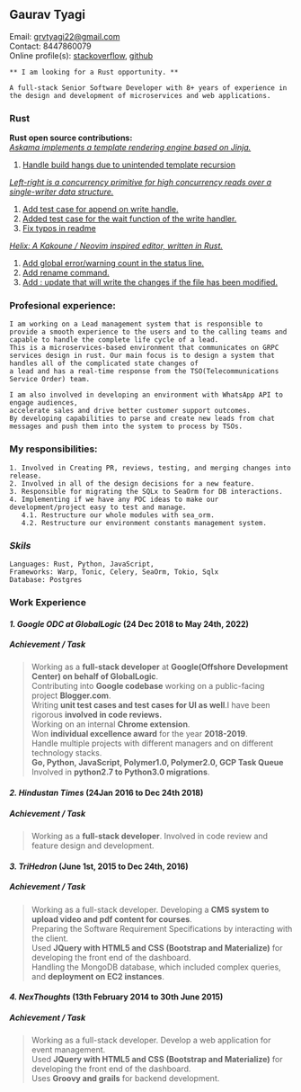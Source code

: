 ## Gaurav Tyagi

Email: grvtyagi22@gmail.com <br>
Contact: 8447860079 <br>
Online profile(s): [stackoverflow](https://stackoverflow.com/users/3405842/grvtyagi), [github](https://github.com/grv07/)
```
** I am looking for a Rust opportunity. **

A full-stack Senior Software Developer with 8+ years of experience in
the design and development of microservices and web applications.
```
### Rust
**Rust open source contributions:**<br>
*[Askama implements a template rendering engine based on Jinja.](https://github.com/djc/askama)*<br>
1. [Handle build hangs due to unintended template recursion](https://github.com/djc/askama/pull/539)<br>

*[Left-right is a concurrency primitive for high concurrency reads over a single-writer data structure.](https://github.com/jonhoo/left-right)*<br>
1. [Add test case for append on write handle.](https://github.com/jonhoo/left-right/pull/89)<br>
2. [Added test case for the wait function of the write handler.](https://github.com/jonhoo/left-right/pull/90)<br>
3. [Fix typos in readme](https://github.com/jonhoo/fantoccini/pull/165)<br>

*[Helix: A Kakoune / Neovim inspired editor, written in Rust.](https://github.com/helix-editor/helix)*<br>
1. [Add global error/warning count in the status line.](https://github.com/helix-editor/helix/pull/4569)<br>
2. [Add rename command.](https://github.com/helix-editor/helix/pull/4514)<br>
3. [Add : update that will write the changes if the file has been modified.](https://github.com/helix-editor/helix/pull/4426)<br>

### **Profesional experience:**
```
I am working on a Lead management system that is responsible to provide a smooth experience to the users and to the calling teams and capable to handle the complete life cycle of a lead.
This is a microservices-based environment that communicates on GRPC services design in rust. Our main focus is to design a system that handles all of the complicated state changes of
a lead and has a real-time response from the TSO(Telecommunications Service Order) team.

I am also involved in developing an environment with WhatsApp API to engage audiences,
accelerate sales and drive better customer support outcomes.
By developing capabilities to parse and create new leads from chat messages and push them into the system to process by TSOs.
```

### **My responsibilities:**
```
1. Involved in Creating PR, reviews, testing, and merging changes into release.
2. Involved in all of the design decisions for a new feature.
3. Responsible for migrating the SQLx to SeaOrm for DB interactions.
4. Implementing if we have any POC ideas to make our development/project easy to test and manage.
   4.1. Restructure our whole modules with sea_orm.
   4.2. Restructure our environment constants management system.
```

### *Skils*
```
Languages: Rust, Python, JavaScript,
Frameworks: Warp, Tonic, Celery, SeaOrm, Tokio, Sqlx
Database: Postgres
```

### **Work Experience**

#### *1. Google ODC at GlobalLogic* (24 Dec 2018 to May 24th, 2022)
##### Achievement / Task
> Working as a **full-stack developer** at **Google(Offshore Development Center) on behalf of GlobalLogic**.<br>
  Contributing into **Google codebase** working on a public-facing project **Blogger.com**.<br>
  Writing **unit test cases and test cases for UI as well**.I have been rigorous **involved in code reviews.**<br>
  Working on an internal **Chrome extension**.<br>
  Won **individual excellence award** for the year **2018-2019**.<br>
  Handle multiple projects with different managers and on different technology stacks.<br>
  **Go, Python, JavaScript, Polymer1.0, Polymer2.0, GCP Task Queue**
  Involved in **python2.7 to Python3.0 migrations**.


#### *2. Hindustan Times* (24Jan 2016 to Dec 24th 2018)
##### Achievement / Task
> Working as a **full-stack developer**.
  Involved in code review and feature design and development.

#### *3. TriHedron* (June 1st, 2015 to Dec 24th, 2016)
##### Achievement / Task
 > Working as a full-stack developer.
 Developing a **CMS system to upload video and pdf content for courses**.<br>
 Preparing the Software Requirement Specifications by interacting with the client.<br>
 Used **JQuery with HTML5 and CSS (Bootstrap and Materialize)** for developing the front end of the dashboard.<br>
 Handling the MongoDB database, which included complex queries, and **deployment on EC2 instances**.<br>

#### *4. NexThoughts* (13th February 2014 to 30th June 2015)
##### Achievement / Task
>  Working as a full-stack developer.
  Develop a web application for event management.<br>
  Used **JQuery with HTML5 and CSS (Bootstrap and Materialize)** for developing the front end of the dashboard.<br>
  Uses **Groovy and grails** for backend development.
  

